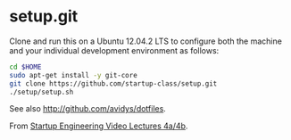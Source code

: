 setup.git
=========
Clone and run this on a Ubuntu 12.04.2 LTS to
configure both the machine and your individual development environment as
follows:

```sh
cd $HOME
sudo apt-get install -y git-core
git clone https://github.com/startup-class/setup.git
./setup/setup.sh   
```

See also http://github.com/avidys/dotfiles.

From [Startup Engineering Video Lectures 4a/4b](https://class.coursera.org/startup-001/lecture/index).





